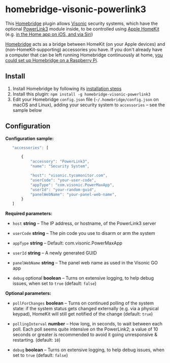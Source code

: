 # homebridge-visonic-powerlink3

This [Homebridge](https://github.com/nfarina/homebridge) plugin allows [Visonic](http://visonic.com) security systems, which have the optional [PowerLink3](https://www.visonic.com/Products/Wireless-Property-Protection/powerlink3-communication-modules) module inside, to be controlled using [Apple HomeKit](https://developer.apple.com/homekit/) (e.g. [in the Home app on iOS, and via Siri](https://www.apple.com/uk/ios/home/))

[Homebridge](https://github.com/nfarina/homebridge) acts as a bridge between HomeKit (on your Apple devices) and (non-HomeKit-supporting) accessories you have. If you don't already have a computer that can be left running Homebridge continuously at home, [you could set up Homebridge on a Raspberry Pi](https://github.com/nfarina/homebridge/wiki/Running-HomeBridge-on-a-Raspberry-Pi).

## Install

1. Install Homebridge by following its [installation steps](https://github.com/nfarina/homebridge#installation)
2. Install this plugin: `npm install -g homebridge-visonic-powerlink3`
3. Edit your Homebridge `config.json` file (`~/.homebridge/config.json` on macOS and Linux), adding your security system to `accessories` – see the sample below

## Configuration

**Configuration sample:**

 ```javascript
	"accessories": [

		{
			"accessory": "PowerLink3",
			"name": "Security System",

			"host": "visonic.tycomonitor.com",
			"userCode": "your-user-code",
			"appType": "com.visonic.PowerMaxApp",
			"userId": "your-random-guid",
			"panelWebName": "your-panel-web-name",
		}
	]
```

**Required parameters:**

* `host` **string** – The IP address, or hostname, of the PowerLink3 server

* `userCode` **string** – The pin code you use to disarm or arm the system

* `appType` **string** – Default: com.visonic.PowerMaxApp

* `userId` **string** – A newly generated GUID

* `panelWebName` **string** – The panel web name as used in the Visonic GO app

* `debug` optional **boolean** – Turns on extensive logging, to help debug issues, when set to `true` (default: `false`)

**Optional parameters:**

* `pollForChanges` **boolean** – Turns on continued polling of the system state: if the system status gets changed externally (e.g. via a physical keypad), HomeKit will still get notified of the change (default: `true`)

* `pollingInterval` **number** – How long, in seconds, to wait between each poll. Each poll seems quite intensive on the PowerLink2; a value of 10 seconds or greater is recommended to avoid it going unresponsive & restarting. (default: `10`)

* `debug` **boolean** – Turns on extensive logging, to help debug issues, when set to `true` (default: `false`)
